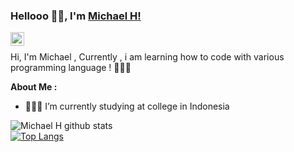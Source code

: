 ### Hellooo 👋🏽, I'm [Michael H!](https://github.com/michaelh17) 

<a href="https://www.instagram.com/michaelxu_/">
  <img align="left" alt="Instagram" width="22px" src="https://cdn.jsdelivr.net/npm/simple-icons@v3/icons/instagram.svg" />
</a>

<br />

Hi, I'm Michael  , Currently , i am learning how to code with various programming language ! 👨🏽‍💻
  
**About Me :**

- 👨🏽‍💻 I’m currently studying at college in Indonesia



![Michael H github stats](https://github-readme-stats.vercel.app/api?username=michaelh17&theme=radical&show_icons=true)
<br>
[![Top Langs](https://github-readme-stats.vercel.app/api/top-langs/?username=michaelh17&layout=compact&theme=radical)](https://github.com/michaelh17)
